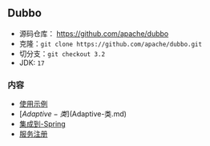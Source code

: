 ## Dubbo
- 源码仓库： https://github.com/apache/dubbo
- 克隆：`git clone https://github.com/apache/dubbo.git`
- 切分支：`git checkout 3.2`
- JDK: `17`

### 内容
- [使用示例](使用示例.md)
- [$Adaptive-类]($Adaptive-类.md)
- [集成到-Spring](集成到-Spring.md)
- [服务注册](服务注册.md)